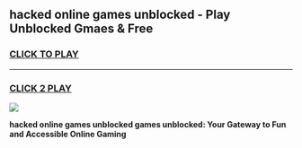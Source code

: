 
## hacked online games unblocked - Play Unblocked Gmaes & Free
<h3>
<a href="https://news.freeplayer.one?title=hacked_online_games_unblocked&ref=23F">CLICK TO PLAY</a></h3>
<hr>

<h3>
<a href="https://news.freeplayer.one?title=hacked_online_games_unblocked&ref=23F">CLICK 2 PLAY</a>
  
</h3>

<a href="https://news.freeplayer.one?title=hacked_online_games_unblocked&ref=23F/"><img src="https://clearcache.store/games.png"></a>


**hacked online games unblocked games unblocked: Your Gateway to Fun and Accessible Online Gaming**
